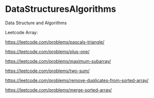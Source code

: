 # DataStructuresAlgorithms
Data Structure and Algorithms

Leetcode Array:

https://leetcode.com/problems/pascals-triangle/

https://leetcode.com/problems/plus-one/

https://leetcode.com/problems/maximum-subarray/

https://leetcode.com/problems/two-sum/

https://leetcode.com/problems/remove-duplicates-from-sorted-array/

https://leetcode.com/problems/merge-sorted-array/
 
